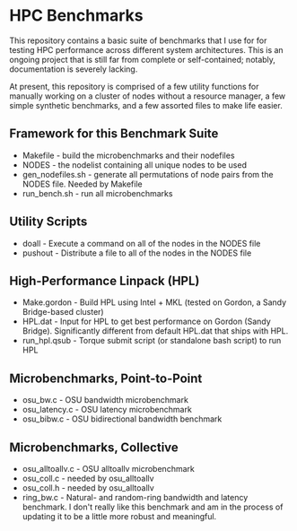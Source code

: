 HPC Benchmarks
==============

This repository contains a basic suite of benchmarks that I use for for testing 
HPC performance across different system architectures.  This is an ongoing 
project that is still far from complete or self-contained; notably, 
documentation is severely lacking.  

At present, this repository is comprised of a few utility functions for manually
working on a cluster of nodes without a resource manager, a few simple 
synthetic benchmarks, and a few assorted files to make life easier.

Framework for this Benchmark Suite
----------------------------------
* Makefile - build the microbenchmarks and their nodefiles
* NODES - the nodelist containing all unique nodes to be used
* gen_nodefiles.sh - generate all permutations of node pairs from the NODES file.  Needed by Makefile
* run_bench.sh - run all microbenchmarks

Utility Scripts
---------------
* doall - Execute a command on all of the nodes in the NODES file
* pushout - Distribute a file to all of the nodes in the NODES file

High-Performance Linpack (HPL)
------------------------------
* Make.gordon - Build HPL using Intel + MKL (tested on Gordon, a Sandy Bridge-based cluster)
* HPL.dat - Input for HPL to get best performance on Gordon (Sandy Bridge).  Significantly different from default HPL.dat that ships with HPL.
* run_hpl.qsub - Torque submit script (or standalone bash script) to run HPL

Microbenchmarks, Point-to-Point
-------------------------------
* osu_bw.c - OSU bandwidth microbenchmark
* osu_latency.c - OSU latency microbenchmark
* osu_bibw.c - OSU bidirectional bandwidth benchmark

Microbenchmarks, Collective
---------------------------
* osu_alltoallv.c - OSU alltoallv microbenchmark
* osu_coll.c - needed by osu_alltoallv
* osu_coll.h - needed by osu_alltoallv
* ring_bw.c - Natural- and random-ring bandwidth and latency benchmark.  I don't really like this benchmark and am in the process of updating it to be a little more robust and meaningful.
